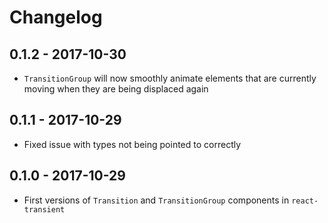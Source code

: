 # Changelog
## 0.1.2 - 2017-10-30

* `TransitionGroup` will now smoothly animate elements that are currently moving when they are being displaced again
## 0.1.1 - 2017-10-29

* Fixed issue with types not being pointed to correctly
## 0.1.0 - 2017-10-29

* First versions of `Transition` and `TransitionGroup` components in `react-transient`